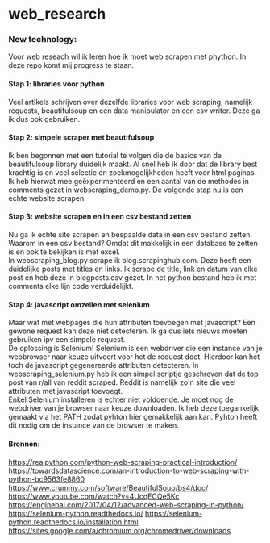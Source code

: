 # web_research

### New technology:
Voor web reseach wil ik leren hoe ik moet web scrapen met phython. In deze repo komt mij progress te staan.

#### Stap 1: libraries voor python
Veel artikels schrijven over dezelfde libraries voor web scraping, namelijk requests, beautifulsoup en een data manipulator en een csv writer. Deze ga ik dus ook gebruiken.

#### Stap 2: simpele scraper met beautifulsoup
Ik ben begonnen met een tutorial te volgen die de basics van de beautifulsoup library duidelijk maakt. Al snel heb ik door dat de library best krachtig is en veel selectie en zoekmogelijkheden heeft voor html paginas. Ik heb hierwat mee geëxperimenteerd en een aantal van de methodes in comments gezet in webscraping_demo.py. De volgende stap nu is een echte website scrapen.

#### Stap 3: website scrapen en in een csv bestand zetten
Nu ga ik echte site scrapen en bespaalde data in een csv bestand zetten. Waarom in een csv bestand? Omdat dit makkelijk in een database te zetten is en ook te bekijken is met excel.\
In webscraping_blog.py scrape ik blog.scrapinghub.com. Deze heeft een duidelijke posts met titles en links. Ik scrape de title, link en datum van elke post en heb deze in blogposts.csv gezet. In het python bestand heb ik met comments elke lijn code verduidelijkt.

#### Stap 4: javascript omzeilen met selenium
Maar wat met webpages die hun attributen toevoegen met javascript? Een gewone request kan deze niet detecteren. Ik ga dus iets nieuws moeten gebruiken ipv een simpele request.\
De oplossing is Selenium! Selenium is een webdriver die een instance van je webbrowser naar keuze uitvoert voor het de request doet. Hierdoor kan het toch de javascript gegenereerde attributen detecteren. In webscraping_selenium.py heb ik een simpel scriptje geschreven dat de top post van r/all van reddit scraped. Reddit is namelijk zo'n site die veel attributen met javascript toevoegt.\
Enkel Selenium installeren is echter niet voldoende. Je moet nog de webdriver van je browser naar keuze downloaden. Ik heb deze toegankelijk gemaakt via het PATH zodat pyhton hier gemakkelijk aan kan. Pyhton heeft dit nodig om de instance van de browser te maken.

#### Bronnen:
https://realpython.com/python-web-scraping-practical-introduction/ \
https://towardsdatascience.com/an-introduction-to-web-scraping-with-python-bc9563fe8860 \
https://www.crummy.com/software/BeautifulSoup/bs4/doc/ \
https://www.youtube.com/watch?v=4UcqECQe5Kc
https://enginebai.com/2017/04/12/advanced-web-scraping-in-python/
https://selenium-python.readthedocs.io/
https://selenium-python.readthedocs.io/installation.html
https://sites.google.com/a/chromium.org/chromedriver/downloads
